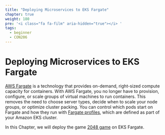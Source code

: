```yaml
---
title: "Deploying Microservices to EKS Fargate"
chapter: true
weight: 180
pre: '<i class="fa fa-film" aria-hidden="true"></i> '
tags:
  - beginner
  - CON206
---
```


# Deploying Microservices to EKS Fargate


[AWS Fargate](https://docs.aws.amazon.com/eks/latest/userguide/fargate.html) is a technology that provides on-demand, right-sized compute capacity for containers. With AWS Fargate, you no longer have to provision, configure, or scale groups of virtual machines to run containers. This removes the need to choose server types, decide when to scale your node groups, or optimize cluster packing. You can control which pods start on Fargate and how they run with [Fargate profiles](https://docs.aws.amazon.com/eks/latest/userguide/fargate-profile.html), which are defined as part of your Amazon EKS cluster.

In this Chapter, we will deploy the game [2048 game](http://play2048.co) on EKS Fargate.
